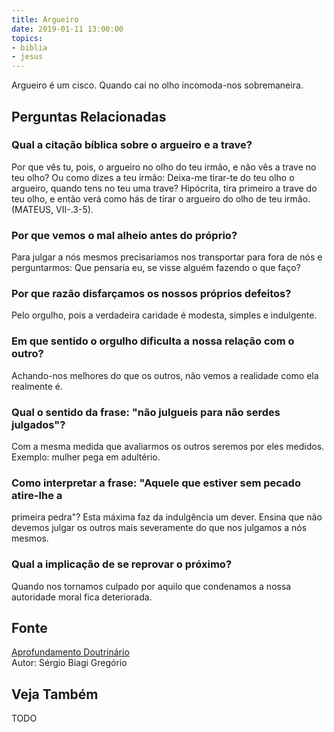 ```yaml
---
title: Argueiro
date: 2019-01-11 13:00:00
topics: 
- biblia
- jesus
---
```


Argueiro é um cisco. Quando cai no olho incomoda-nos sobremaneira.

## Perguntas Relacionadas

### Qual a citação bíblica sobre o argueiro e a trave?
Por que vês tu, pois, o argueiro no olho do teu irmão, e não vês a trave
no teu olho? Ou como dizes a teu irmão: Deixa-me tirar-te do teu olho o
argueiro, quando tens no teu uma trave? Hipócrita, tira primeiro a trave
do teu olho, e então verá como hás de tirar o argueiro do olho de teu
irmão. (MATEUS, VII-.3-5).

### Por que vemos o mal alheio antes do próprio?
Para julgar a nós mesmos precisaríamos nos transportar para fora de nós
e perguntarmos: Que pensaria eu, se visse alguém fazendo o que faço?
### Por que razão disfarçamos os nossos próprios defeitos?
Pelo orgulho, pois a verdadeira caridade é modesta, simples e
indulgente.

### Em que sentido o orgulho dificulta a nossa relação com o outro?
Achando-nos melhores do que os outros, não vemos a realidade como ela
realmente é.

### Qual o sentido da frase: "não julgueis para não serdes julgados"?
Com a mesma medida que avaliarmos os outros seremos por eles medidos.
Exemplo: mulher pega em adultério.

### Como interpretar a frase: "Aquele que estiver sem pecado atire-lhe a
primeira pedra"?
Esta máxima faz da indulgência um dever. Ensina que não devemos julgar
os outros mais severamente do que nos julgamos a nós mesmos.

### Qual a implicação de se reprovar o próximo?
Quando nos tornamos culpado por aquilo que condenamos a nossa autoridade
moral fica deteriorada.

## Fonte
[Aprofundamento Doutrinário](https://sites.google.com/view/aprofundamentodoutrinario/argueiro-e-a-trave-o)  
Autor: Sérgio Biagi Gregório



## Veja Também
TODO

